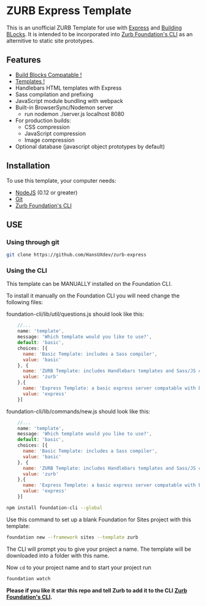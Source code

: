 # ZURB Express Template
This is an unofficial ZURB Template for use with [Express](http://expressjs.com/en/4x/api.html) and [Building BLocks](foundation.zurb.com/building-blocks/). It is intended to be incorporated into [Zurb Foundation's CLI](https://github.com/zurb/foundation-cli) as an alternitive to static site prototypes.


## Features
- [Build Blocks Compatable !](http://foundation.zurb.com/building-blocks/)
- [Templates !](http://foundation.zurb.com/templates.html)
- Handlebars HTML templates with Express
- Sass compilation and prefixing
- JavaScript module bundling with webpack
- Built-in BrowserSync/Nodemon server 
  - run nodemon ./server.js localhost 8080
- For production builds:
  - CSS compression
  - JavaScript compression
  - Image compression
- Optional database (javascript object prototypes by default)

## Installation

To use this template, your computer needs:

- [NodeJS](https://nodejs.org/en/) (0.12 or greater)
- [Git](https://git-scm.com/)
- [Zurb Foundation's CLI](https://github.com/zurb/foundation-cli)


## USE
### Using through git
```bash
git clone https://github.com/HansUXdev/zurb-express
```

### Using the CLI
This template can be MANUALLY installed on the Foundation CLI.

To install it manually on the Foundation CLI you will need change the following files:

foundation-cli/lib/util/questions.js should look like this:

```javascript
	//...
    name: 'template',
    message: 'Which template would you like to use?',
    default: 'basic',
    choices: [{
      name: 'Basic Template: includes a Sass compiler',
      value: 'basic'
    }, {
      name: 'ZURB Template: includes Handlebars templates and Sass/JS compilers',
      value: 'zurb'
    },{
      name: 'Express Template: a basic express server compatable with building blocks',
      value: 'express'
    }]
```
foundation-cli/lib/commands/new.js should look like this:

```javascript
	//...
    name: 'template',
    message: 'Which template would you like to use?',
    default: 'basic',
    choices: [{
      name: 'Basic Template: includes a Sass compiler',
      value: 'basic'
    }, {
      name: 'ZURB Template: includes Handlebars templates and Sass/JS compilers',
      value: 'zurb'
    },{
      name: 'Express Template: a basic express server compatable with building blocks',
      value: 'express'
    }]
```

```bash
npm install foundation-cli --global
```

Use this command to set up a blank Foundation for Sites project with this template:

```bash
foundation new --framework sites --template zurb
```

The CLI will prompt you to give your project a name. The template will be downloaded into a folder with this name.

Now `cd` to your project name and to start your project run 

```bash
foundation watch
```

**Please if you like it star this repo and tell Zurb to add it to the CLI [Zurb Foundation's CLI](https://github.com/zurb/foundation-cli/issues).**